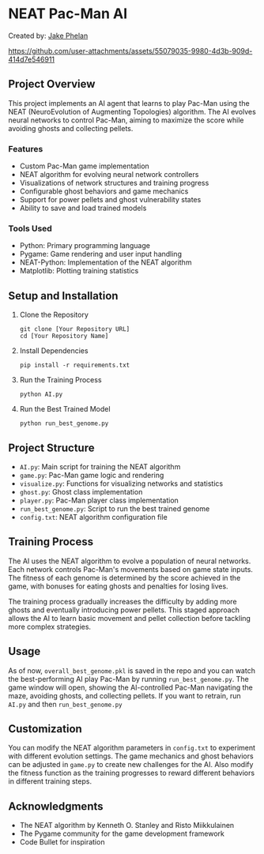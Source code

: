 # NEAT Pac-Man AI

Created by: [Jake Phelan](https://github.com/jakephelan1)

https://github.com/user-attachments/assets/55079035-9980-4d3b-909d-414d7e546911

## Project Overview

This project implements an AI agent that learns to play Pac-Man using the NEAT (NeuroEvolution of Augmenting Topologies) algorithm. The AI evolves neural networks to control Pac-Man, aiming to maximize the score while avoiding ghosts and collecting pellets.

### Features

- Custom Pac-Man game implementation
- NEAT algorithm for evolving neural network controllers
- Visualizations of network structures and training progress
- Configurable ghost behaviors and game mechanics
- Support for power pellets and ghost vulnerability states
- Ability to save and load trained models

### Tools Used

- Python: Primary programming language
- Pygame: Game rendering and user input handling
- NEAT-Python: Implementation of the NEAT algorithm
- Matplotlib: Plotting training statistics

## Setup and Installation

1. Clone the Repository
   ```
   git clone [Your Repository URL]
   cd [Your Repository Name]
   ```

2. Install Dependencies
   ```
   pip install -r requirements.txt
   ```

3. Run the Training Process
   ```
   python AI.py
   ```

4. Run the Best Trained Model
   ```
   python run_best_genome.py
   ```

## Project Structure

- `AI.py`: Main script for training the NEAT algorithm
- `game.py`: Pac-Man game logic and rendering
- `visualize.py`: Functions for visualizing networks and statistics
- `ghost.py`: Ghost class implementation
- `player.py`: Pac-Man player class implementation
- `run_best_genome.py`: Script to run the best trained genome
- `config.txt`: NEAT algorithm configuration file

## Training Process

The AI uses the NEAT algorithm to evolve a population of neural networks. Each network controls Pac-Man's movements based on game state inputs. The fitness of each genome is determined by the score achieved in the game, with bonuses for eating ghosts and penalties for losing lives.

The training process gradually increases the difficulty by adding more ghosts and eventually introducing power pellets. This staged approach allows the AI to learn basic movement and pellet collection before tackling more complex strategies.

## Usage

As of now, `overall_best_genome.pkl` is saved in the repo and you can watch the best-performing AI play Pac-Man by running `run_best_genome.py`. The game window will open, showing the AI-controlled Pac-Man navigating the maze, avoiding ghosts, and collecting pellets. If you want to retrain, run `AI.py` and then `run_best_genome.py`

## Customization

You can modify the NEAT algorithm parameters in `config.txt` to experiment with different evolution settings. The game mechanics and ghost behaviors can be adjusted in `game.py` to create new challenges for the AI. Also modify the fitness function as the training progresses to reward different behaviors in different training steps.

## Acknowledgments

- The NEAT algorithm by Kenneth O. Stanley and Risto Miikkulainen
- The Pygame community for the game development framework
- Code Bullet for inspiration
